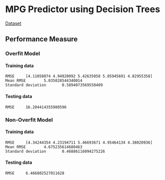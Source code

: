 # MPG Predictor using Decision Trees

[Dataset](https://archive.ics.uci.edu/ml/machine-learning-databases/auto-mpg/auto-mpg.data)


## Performance Measure
### Overfit Model
#### Training data

```
RMSE     [4.11058074 4.94920092 5.42635058 5.85945691 4.82955358]
Mean RMSE        5.035028544340014
Standard deviation       0.5894073569550409
```

#### Testing data
```
RMSE     16.204414355980596 
```



### Non-Overfit Model
#### Training data
```
RMSE     [4.34244354 4.23194711 5.46693671 4.95464134 4.38020936]
Mean RMSE        4.675235614680463
Standard deviation       0.46886116094275226
```

#### Testing data
```
RMSE     6.466802527011628
```